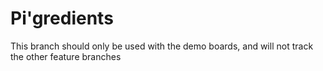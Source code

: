 # Pi'gredients

This branch should only be used with the demo boards, and will not track the other feature branches

